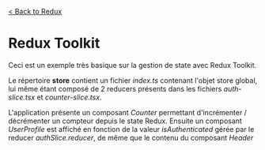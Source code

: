 [< Back to Redux](https://github.com/gsoulie/react-resources/blob/master/react-redux.md)    

# Redux Toolkit

Ceci est un exemple très basique sur la gestion de state avec Redux Toolkit.

Le répertoire **store** contient un fichier *index.ts* contenant l'objet store global, lui même étant composé de 2 reducers présents dans les fichiers *auth-slice.tsx* et *counter-slice.tsx*.

L'application présente un composant *Counter* permettant d'incrémenter / décrémenter un compteur depuis le state Redux. Ensuite un composant *UserProfile* est affiché en fonction de la valeur *isAuthenticated* gérée par le reducer *authSlice.reducer*, de même que le contenu du composant *Header*
